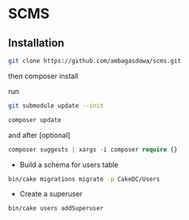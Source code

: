 # SCMS


## Installation

```bash
git clone https://github.com/ambagasdowa/scms.git
```
then
composer install 


run
```bash
git submodule update --init
```

```php
composer update
```

and after [optional]

```php
composer suggests | xargs -i composer require {}
```


* Build a schema for users table

```bash
bin/cake migrations migrate -p CakeDC/Users
```


* Create a superuser

```bash
bin/cake users addSuperuser
```
